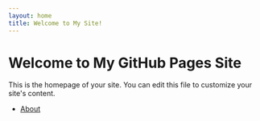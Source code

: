 ```yaml
---
layout: home
title: Welcome to My Site!
---
```


# Welcome to My GitHub Pages Site

This is the homepage of your site. You can edit this file to customize your site's content.

- [About](about.md)
